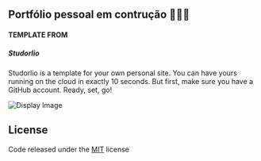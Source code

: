 ## Portfólio pessoal em contrução :hammer::nut_and_bolt::wrench:


#### TEMPLATE FROM
##### Studorlio

Studorlio is a template for your own personal site. You can have yours running on the cloud in exactly 10 seconds. But first, make sure you have a GitHub account. Ready, set, go!

![Display Image](https://raw.githubusercontent.com/helfi92/studorlio/master/assets/img/studorlio.png)

## License
Code released under the [MIT](https://github.com/helfi92/studorlio/blob/master/LICENSE) license

